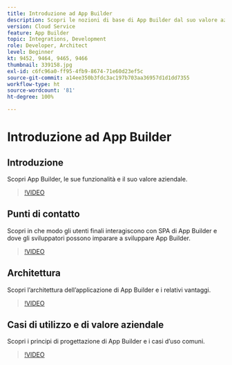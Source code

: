 ```yaml
---
title: Introduzione ad App Builder
description: Scopri le nozioni di base di App Builder dal suo valore aziendale alla sua architettura.
version: Cloud Service
feature: App Builder
topic: Integrations, Development
role: Developer, Architect
level: Beginner
kt: 9452, 9464, 9465, 9466
thumbnail: 339158.jpg
exl-id: c6fc96a0-ff95-4fb9-8674-71e60d23ef5c
source-git-commit: a14ee350b3fdc3ac197b703aa36957d1d1dd7355
workflow-type: ht
source-wordcount: '81'
ht-degree: 100%

---
```


# Introduzione ad App Builder

## Introduzione

Scopri App Builder, le sue funzionalità e il suo valore aziendale.

>[!VIDEO](https://video.tv.adobe.com/v/339158/?quality=12&learn=on)

## Punti di contatto

Scopri in che modo gli utenti finali interagiscono con SPA di App Builder e dove gli sviluppatori possono imparare a sviluppare App Builder.

>[!VIDEO](https://video.tv.adobe.com/v/339159/?quality=12&learn=on)

## Architettura

Scopri l’architettura dell’applicazione di App Builder e i relativi vantaggi.

>[!VIDEO](https://video.tv.adobe.com/v/339160/?quality=12&learn=on)

## Casi di utilizzo e di valore aziendale

Scopri i principi di progettazione di App Builder e i casi d’uso comuni.

>[!VIDEO](https://video.tv.adobe.com/v/339161/?quality=12&learn=on)

